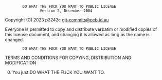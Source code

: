             DO WHAT THE FUCK YOU WANT TO PUBLIC LICENSE
                    Version 2, December 2004

 Copyright (C) 2023 p3242c <git-commits@pcb.id.au>

 Everyone is permitted to copy and distribute verbatim or modified
 copies of this license document, and changing it is allowed as long
 as the name is changed.

            DO WHAT THE FUCK YOU WANT TO PUBLIC LICENSE
   TERMS AND CONDITIONS FOR COPYING, DISTRIBUTION AND MODIFICATION

  0. You just DO WHAT THE FUCK YOU WANT TO.